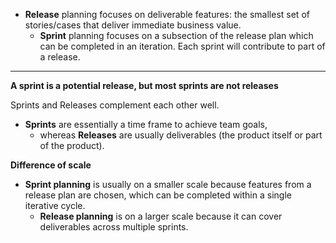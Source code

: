 - **Release** planning focuses on deliverable features: the smallest set of stories/cases that deliver immediate business value. 
	- **Sprint** planning focuses on a subsection of the release plan which can be completed in an iteration. Each sprint will contribute to part of a release. 

___
**A sprint is a potential release, but most sprints are not releases** 

Sprints and Releases complement each other well. 
- **Sprints** are essentially a time frame to achieve team goals, 
	- whereas **Releases** are usually deliverables (the product itself or part of the product). 

**Difference of scale**
- **Sprint planning** is usually on a smaller scale because features from a release plan are chosen, which can be completed within a single iterative cycle. 
	- **Release planning** is on a larger scale because it can cover deliverables across multiple sprints.